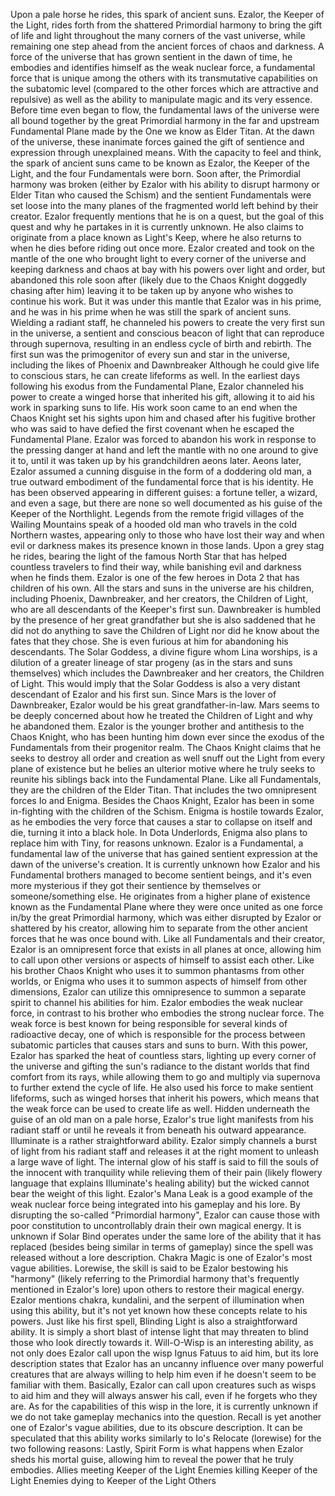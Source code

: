 Upon a pale horse he rides, this spark of ancient suns. Ezalor, the Keeper of the Light, rides forth from the shattered Primordial harmony to bring the gift of life and light throughout the many corners of the vast universe, while remaining one step ahead from the ancient forces of chaos and darkness.
A force of the universe that has grown sentient in the dawn of time, he embodies and identifies himself as the weak nuclear force, a fundamental force that is unique among the others with its transmutative capabilities on the subatomic level (compared to the other forces which are attractive and repulsive) as well as the ability to manipulate magic and its very essence.
Before time even began to flow, the fundamental laws of the universe were all bound together by the great Primordial harmony in the far and upstream Fundamental Plane made by the One we know as Elder Titan. At the dawn of the universe, these inanimate forces gained the gift of sentience and expression through unexplained means. With the capacity to feel and think, the spark of ancient suns came to be known as Ezalor, the Keeper of the Light, and the four Fundamentals were born. Soon after, the Primordial harmony was broken (either by Ezalor with his ability to disrupt harmony or Elder Titan who caused the Schism) and the sentient Fundamentals were set loose into the many planes of the fragmented world left behind by their creator.
Ezalor frequently mentions that he is on a quest, but the goal of this quest and why he partakes in it is currently unknown. He also claims to originate from a place known as Light's Keep, where he also returns to when he dies before riding out once more.
Ezalor created and took on the mantle of the one who brought light to every corner of the universe and keeping darkness and chaos at bay with his powers over light and order, but abandoned this role soon after (likely due to the Chaos Knight doggedly chasing after him) leaving it to be taken up by anyone who wishes to continue his work.
But it was under this mantle that Ezalor was in his prime, and he was in his prime when he was still the spark of ancient suns. Wielding a radiant staff, he channeled his powers to create the very first sun in the universe, a sentient and conscious beacon of light that can reproduce through supernova, resulting in an endless cycle of birth and rebirth. The first sun was the primogenitor of every sun and star in the universe, including the likes of Phoenix and Dawnbreaker
Although he could give life to conscious stars, he can create lifeforms as well. In the earliest days following his exodus from the Fundamental Plane, Ezalor channeled his power to create a winged horse that inherited his gift, allowing it to aid his work in sparking suns to life.
His work soon came to an end when the Chaos Knight set his sights upon him and chased after his fugitive brother who was said to have defied the first covenant when he escaped the Fundamental Plane. Ezalor was forced to abandon his work in response to the pressing danger at hand and left the mantle with no one around to give it to, until it was taken up by his grandchildren aeons later.
Aeons later, Ezalor assumed a cunning disguise in the form of a doddering old man, a true outward embodiment of the fundamental force that is his identity. He has been observed appearing in different guises: a fortune teller, a wizard, and even a sage, but there are none so well documented as his guise of the Keeper of the Northlight.
Legends from the remote frigid villages of the Wailing Mountains speak of a hooded old man who travels in the cold Northern wastes, appearing only to those who have lost their way and when evil or darkness makes its presence known in those lands. Upon a grey stag he rides, bearing the light of the famous North Star that has helped countless travelers to find their way, while banishing evil and darkness when he finds them.
Ezalor is one of the few heroes in Dota 2 that has children of his own. All the stars and suns in the universe are his children, including  Phoenix,  Dawnbreaker, and her creators, the Children of Light, who are all descendants of the Keeper's first sun. Dawnbreaker is humbled by the presence of her great grandfather but she is also saddened that he did not do anything to save the Children of Light nor did he know about the fates that they chose. She is even furious at him for abandoning his descendants.
The Solar Goddess, a divine figure whom  Lina worships, is a dilution of a greater lineage of star progeny (as in the stars and suns themselves) which includes the Dawnbreaker and her creators, the Children of Light. This would imply that the Solar Goddess is also a very distant descendant of Ezalor and his first sun.
Since  Mars is the lover of Dawnbreaker, Ezalor would be his great grandfather-in-law. Mars seems to be deeply concerned about how he treated the Children of Light and why he abandoned them.
Ezalor is the younger brother and antithesis to the  Chaos Knight, who has been hunting him down ever since the exodus of the Fundamentals from their progenitor realm. The Chaos Knight claims that he seeks to destroy all order and creation as well snuff out the Light from every plane of existence but he belies an ulterior motive where he truly seeks to reunite his siblings back into the Fundamental Plane.
Like all Fundamentals, they are the children of the Elder Titan. That includes the two omnipresent forces  Io and  Enigma.
Besides the Chaos Knight, Ezalor has been in some in-fighting with the children of the Schism. Enigma is hostile towards Ezalor, as he embodies the very force that causes a star to collapse on itself and die, turning it into a black hole. In Dota Underlords, Enigma also plans to replace him with  Tiny, for reasons unknown.
Ezalor is a Fundamental, a fundamental law of the universe that has gained sentient expression at the dawn of the universe's creation. It is currently unknown how Ezalor and his Fundamental brothers managed to become sentient beings, and it's even more mysterious if they got their sentience by themselves or someone/something else. He originates from a higher plane of existence known as the Fundamental Plane where they were once united as one force in/by the great Primordial harmony, which was either disrupted by Ezalor or shattered by his creator, allowing him to separate from the other ancient forces that he was once bound with.
Like all Fundamentals and their creator, Ezalor is an omnipresent force that exists in all planes at once, allowing him to call upon other versions or aspects of himself to assist each other. Like his brother Chaos Knight who uses it to summon phantasms from other worlds, or Enigma who uses it to summon aspects of himself from other dimensions, Ezalor can utilize this omnipresence to summon a separate spirit to channel his abilities for him.
Ezalor embodies the weak nuclear force, in contrast to his brother who embodies the strong nuclear force. The weak force is best known for being responsible for several kinds of radioactive decay, one of which is responsible for the process between subatomic particles that causes stars and suns to burn. With this power, Ezalor has sparked the heat of countless stars, lighting up every corner of the universe and gifting the sun's radiance to the distant worlds that find comfort from its rays, while allowing them to go and multiply via supernova to further extend the cycle of life. He also used his force to make sentient lifeforms, such as winged horses that inherit his powers, which means that the weak force can be used to create life as well.
Hidden underneath the guise of an old man on a pale horse, Ezalor's true light manifests from his radiant staff or until he reveals it from beneath his outward appearance.
Illuminate is a rather straightforward ability. Ezalor simply channels a burst of light from his radiant staff and releases it at the right moment to unleash a large wave of light. The internal glow of his staff is said to fill the souls of the innocent with tranquility while relieving them of their pain (likely flowery language that explains Illuminate's healing ability) but the wicked cannot bear the weight of this light.
Ezalor's  Mana Leak is a good example of the weak nuclear force being integrated into his gameplay and his lore. By disrupting the so-called "Primordial harmony", Ezalor can cause those with poor constitution to uncontrollably drain their own magical energy. It is unknown if  Solar Bind operates under the same lore of the ability that it has replaced (besides being similar in terms of gameplay) since the spell was released without a lore description.
Chakra Magic is one of Ezalor's most vague abilities. Lorewise, the skill is said to be Ezalor bestowing his "harmony" (likely referring to the Primordial harmony that's frequently mentioned in Ezalor's lore) upon others to restore their magical energy. Ezalor mentions chakra, kundalini, and the serpent of illumination when using this ability, but it's not yet known how these concepts relate to his powers.
Just like his first spell,  Blinding Light is also a straightforward ability. It is simply a short blast of intense light that may threaten to blind those who look directly towards it.
Will-O-Wisp is an interesting ability, as not only does Ezalor call upon the wisp Ignus Fatuus to aid him, but its lore description states that Ezalor has an uncanny influence over many powerful creatures that are always willing to help him even if he doesn't seem to be familiar with them. Basically, Ezalor can call upon creatures such as wisps to aid him and they will always answer his call, even if he forgets who they are. As for the capabilities of this wisp in the lore, it is currently unknown if we do not take gameplay mechanics into the question.
Recall is yet another one of Ezalor's vague abilities, due to its obscure description. It can be speculated that this ability works similarly to Io's  Relocate (lorewise) for the two following reasons:
Lastly,  Spirit Form is what happens when Ezalor sheds his mortal guise, allowing him to reveal the power that he truly embodies.
Allies meeting Keeper of the Light
Enemies killing Keeper of the Light
Enemies dying to Keeper of the Light
Others
